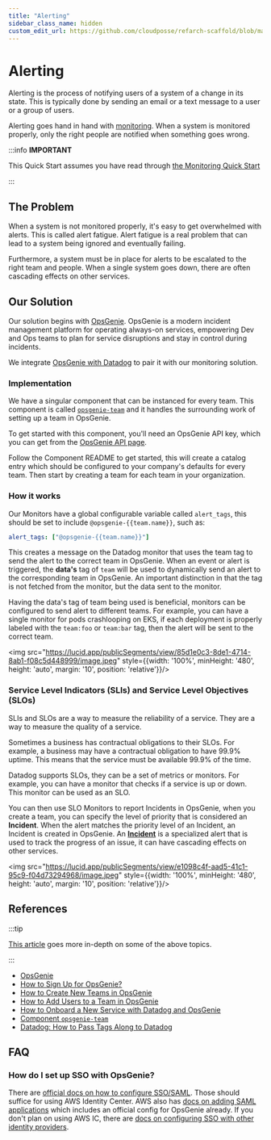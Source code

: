 ```yaml
---
title: "Alerting"
sidebar_class_name: hidden
custom_edit_url: https://github.com/cloudposse/refarch-scaffold/blob/main/docs/docs/fundamentals/alerting.md
---
```


# Alerting

Alerting is the process of notifying users of a system of a change in its state. This is typically done by sending an email or a text message to a user or a group of users.

Alerting goes hand in hand with [monitoring](/reference-architecture/fundamentals/monitoring/). When a system is monitored properly, only the right people are notified when something goes wrong.

:::info
**IMPORTANT**

This Quick Start assumes you have read through [the Monitoring Quick Start](/reference-architecture/fundamentals/monitoring/)

:::

## The Problem


When a system is not monitored properly, it's easy to get overwhelmed with alerts. This is called alert fatigue. Alert fatigue is a real problem that can lead to a system being ignored and eventually failing.

Furthermore, a system must be in place for alerts to be escalated to the right team and people. When a single system goes down, there are often cascading effects on other services.

## Our Solution

Our solution begins with [OpsGenie](https://www.opsgenie.com/). OpsGenie is a modern incident management platform for operating always-on services, empowering Dev and Ops teams to plan for service disruptions and stay in control during incidents.

We integrate [OpsGenie with Datadog](https://support.atlassian.com/opsgenie/docs/integrate-opsgenie-with-datadog/) to pair it with our monitoring solution.

### Implementation

We have a singular component that can be instanced for every team. This component is called [`opsgenie-team`](/components/library/aws/opsgenie-team/) and it handles the surrounding work of setting up a team in OpsGenie.

To get started with this component, you'll need an OpsGenie API key, which you can get from the [OpsGenie API page](https://support.atlassian.com/opsgenie/docs/api-key-management/).

Follow the Component README to get started, this will create a catalog entry which should be configured to your company's defaults for every team. Then start by creating a team for each team in your organization.

### How it works

Our Monitors have a global configurable variable called `alert_tags`, this should be set to include `@opsgenie-{{team.name}}`, such as:

```yaml
alert_tags: ["@opsgenie-{{team.name}}"]
```

This creates a message on the Datadog monitor that uses the team tag to send the alert to the correct team in OpsGenie. When an event or alert is triggered, the **data's** tag of `team` will be used to dynamically send an alert to the corresponding team in OpsGenie. An important distinction in that the tag is not fetched from the monitor, but the data sent to the monitor.

Having the data's tag of team being used is beneficial, monitors can be configured to send alert to different teams. For example, you can have a single monitor for pods crashlooping on EKS, if each deployment is properly labeled with the `team:foo` or `team:bar` tag, then the alert will be sent to the correct team.

<img src="https://lucid.app/publicSegments/view/85d1e0c3-8de1-4714-8ab1-f08c5d448999/image.jpeg" style={{width: '100%', minHeight: '480', height: 'auto', margin: '10', position: 'relative'}}/><br/>

### Service Level Indicators (SLIs) and Service Level Objectives (SLOs)

SLIs and SLOs are a way to measure the reliability of a service. They are a way to measure the quality of a service.

Sometimes a business has contractual obligations to their SLOs. For example, a business may have a contractual obligation to have 99.9% uptime. This means that the service must be available 99.9% of the time.

Datadog supports SLOs, they can be a set of metrics or monitors. For example, you can have a monitor that checks if a service is up or down. This monitor can be used as an SLO.

You can then use SLO Monitors to report Incidents in OpsGenie, when you create a team, you can specify the level of priority that is considered an **Incident**. When the alert matches the priority level of an Incident, an Incident is created in OpsGenie. An [**Incident**](https://support.atlassian.com/opsgenie/docs/what-is-an-incident/) is a specialized alert that is used to track the progress of an issue, it can have cascading effects on other services.

<img src="https://lucid.app/publicSegments/view/e1098c4f-aad5-41c1-95c9-f04d73294968/image.jpeg" style={{width: '100%', minHeight: '480', height: 'auto', margin: '10', position: 'relative'}}/><br/>

## References

:::tip

[This article](/reference-architecture/how-to-guides/integrations/opsgenie/) goes more in-depth on some of the above topics.

:::

- [OpsGenie](https://www.opsgenie.com/)
- [How to Sign Up for OpsGenie?](/reference-architecture/how-to-guides/integrations/opsgenie/how-to-sign-up-for-opsgenie/)
- [How to Create New Teams in OpsGenie](/reference-architecture/how-to-guides/integrations/opsgenie/how-to-create-new-teams-in-opsgenie/)
- [How to Add Users to a Team in OpsGenie](/reference-architecture/how-to-guides/integrations/opsgenie/how-to-add-users-to-a-team-in-opsgenie/)
- [How to Onboard a New Service with Datadog and OpsGenie](/reference-architecture/how-to-guides/integrations/opsgenie/how-to-onboard-a-new-service-with-datadog-and-opsgenie/)
- [Component `opsgenie-team`](/components/library/aws/opsgenie-team/)
- [Datadog: How to Pass Tags Along to Datadog](/reference-architecture/how-to-guides/integrations/datadog/how-to-pass-tags-along-to-datadog/)

## FAQ

### How do I set up SSO with OpsGenie?

There are [official docs on how to configure SSO/SAML](https://support.atlassian.com/opsgenie/docs/configure-saml-based-sso/). Those should suffice for using AWS Identity Center. AWS also has
[docs on adding SAML applications](https://docs.aws.amazon.com/singlesignon/latest/userguide/saasapps.html)
which includes an official config for OpsGenie already. If you don't plan on using AWS IC, there
are [docs on configuring SSO with other identity providers](https://support.atlassian.com/opsgenie/docs/configure-sso-for-opsgenie/).
